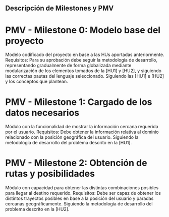 ## Descripción de Milestones y PMV

# PMV - Milestone 0: Modelo base del proyecto
Modelo codificado del proyecto en base a las HUs aportadas anteriormente.
Requisitos: Para su aprobación debe seguir la metodología de desarrollo, representando gradualmente de forma globalizada mediante modularización de los elementos tomados de la [HU1] y [HU2], y siguiendo las correctas pautas del lenguaje seleccionado.
Siguiendo las [HU1] e [HU2] y los conceptos que plantean.

# PMV - Milestone 1: Cargado de los datos necesarios
Módulo con la funcionalidad de mostrar la información cercana requerida por el usuario.
Requisitos: Debe obtener la información relativa al dominio relacionado con la posición geográfica del usuario.
Siguiendo la metodología de desarrollo del problema descrito en la [HU1].

# PMV - Milestone 2: Obtención de rutas y posibilidades
Módulo con capacidad para obtener las distintas combinaciones posibles para llegar al destino requerido.
Requisitos: Debe ser capaz de obtener los distintos trayectos posibles en base a la posición del usuario y paradas cercanas geográficamente.
Siguiendo la metodología de desarrollo del problema descrito en la [HU2].

